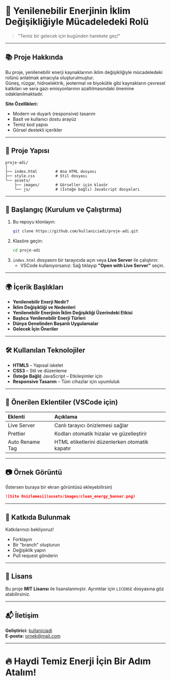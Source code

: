 # 🌱 Yenilenebilir Enerjinin İklim Değişikliğiyle Mücadeledeki Rolü

> "Temiz bir gelecek için bugünden harekete geç!"

---

## 📚 Proje Hakkında
Bu proje, yenilenebilir enerji kaynaklarının iklim değişikliğiyle mücadeledeki rolünü anlatmak amacıyla oluşturulmuştur.  
Güneş, rüzgar, hidroelektrik, jeotermal ve biyokütle gibi kaynakların çevresel katkıları ve sera gazı emisyonlarının azaltılmasındaki önemine odaklanılmaktadır.

**Site Özellikleri:**
- Modern ve duyarlı (responsive) tasarım
- Basit ve kullanıcı dostu arayüz
- Temiz kod yapısı
- Görsel destekli içerikler

---

## 📂 Proje Yapısı
```
proje-adi/
│
├── index.html        # Ana HTML dosyası
├── style.css         # Stil dosyası
└── assets/
    ├── images/       # Görseller için klasör
    └── js/           # (İsteğe bağlı) JavaScript dosyaları
```

---

## 🚀 Başlangıç (Kurulum ve Çalıştırma)

1. Bu repoyu klonlayın:
    ```bash
    git clone https://github.com/kullaniciadi/proje-adi.git
    ```
2. Klasöre geçin:
    ```bash
    cd proje-adi
    ```
3. `index.html` dosyasını bir tarayıcıda açın veya **Live Server** ile çalıştırın:
    - VSCode kullanıyorsanız: Sağ tıklayıp **"Open with Live Server"** seçin.

---

## 🌍 İçerik Başlıkları
- **Yenilenebilir Enerji Nedir?**
- **İklim Değişikliği ve Nedenleri**
- **Yenilenebilir Enerjinin İklim Değişikliği Üzerindeki Etkisi**
- **Başlıca Yenilenebilir Enerji Türleri**
- **Dünya Genelinden Başarılı Uygulamalar**
- **Gelecek İçin Öneriler**

---

## 🛠️ Kullanılan Teknolojiler
- **HTML5** – Yapısal iskelet
- **CSS3** – Stil ve düzenleme
- **(İsteğe Bağlı)** JavaScript – Etkileşimler için
- **Responsive Tasarım** – Tüm cihazlar için uyumluluk

---

## 🎨 Önerilen Eklentiler (VSCode için)
| Eklenti | Açıklama |
|:-------|:---------|
| Live Server | Canlı tarayıcı önizlemesi sağlar |
| Prettier | Kodları otomatik hizalar ve güzelleştirir |
| Auto Rename Tag | HTML etiketlerini düzenlerken otomatik kapatır |

---

## 📷 Örnek Görüntü
(İstersen buraya bir ekran görüntüsü ekleyebilirsin)

```markdown
![Site Önizlemesi](assets/images/clean_energy_banner.png)
```

---

## 🤝 Katkıda Bulunmak
Katkılarınızı bekliyoruz!  
- Forklayın
- Bir "branch" oluşturun
- Değişiklik yapın
- Pull request gönderin

---

## 📜 Lisans
Bu proje **MIT Lisansı** ile lisanslanmıştır. Ayrıntılar için `LICENSE` dosyasına göz atabilirsiniz.

---

## 📬 İletişim
**Geliştirici:** [kullaniciadi](https://github.com/kullaniciadi)  
**E-posta:** ornek@mail.com

---

# 🔥 Haydi Temiz Enerji İçin Bir Adım Atalım!
